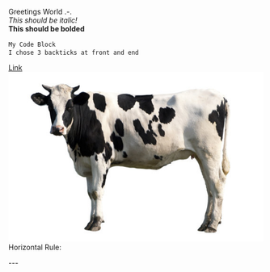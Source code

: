 Greetings World .-.<br/>
*This should be italic!*<br/>
**This should be bolded**<br/>

```
My Code Block
I chose 3 backticks at front and end
```


[Link](https://drive.google.com)<br/>
![Image](cow.jpg)<br/>
Horizontal Rule:

--- <br/>
